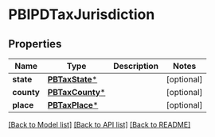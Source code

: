# PBIPDTaxJurisdiction

## Properties
Name | Type | Description | Notes
------------ | ------------- | ------------- | -------------
**state** | [**PBTaxState***](PBTaxState.md) |  | [optional] 
**county** | [**PBTaxCounty***](PBTaxCounty.md) |  | [optional] 
**place** | [**PBTaxPlace***](PBTaxPlace.md) |  | [optional] 

[[Back to Model list]](../README.md#documentation-for-models) [[Back to API list]](../README.md#documentation-for-api-endpoints) [[Back to README]](../README.md)


